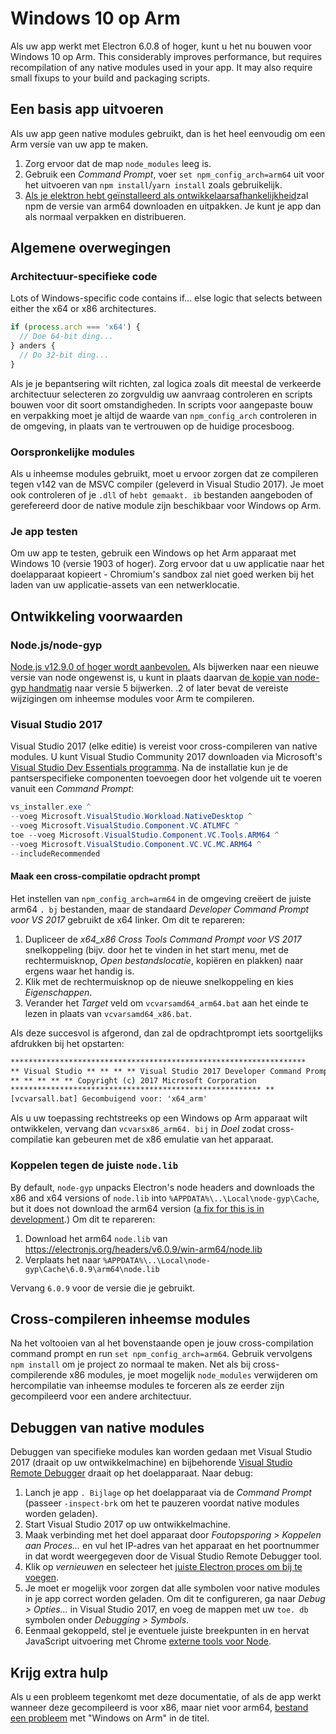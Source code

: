 # Windows 10 op Arm

Als uw app werkt met Electron 6.0.8 of hoger, kunt u het nu bouwen voor Windows 10 op Arm. This considerably improves performance, but requires recompilation of any native modules used in your app. It may also require small fixups to your build and packaging scripts.

## Een basis app uitvoeren
Als uw app geen native modules gebruikt, dan is het heel eenvoudig om een Arm versie van uw app te maken.

1. Zorg ervoor dat de map `node_modules` leeg is.
2. Gebruik een _Command Prompt_, voer `set npm_config_arch=arm64` uit voor het uitvoeren van `npm install`/`yarn install` zoals gebruikelijk.
3. [Als je elektron hebt geïnstalleerd als ontwikkelaarsafhankelijkheid](first-app.md)zal npm de versie van arm64 downloaden en uitpakken. Je kunt je app dan als normaal verpakken en distribueren.

## Algemene overwegingen

### Architectuur-specifieke code

Lots of Windows-specific code contains if... else logic that selects between either the x64 or x86 architectures.

```js
if (process.arch === 'x64') {
  // Doe 64-bit ding...
} anders {
  // Do 32-bit ding...
}
```

Als je je bepantsering wilt richten, zal logica zoals dit meestal de verkeerde architectuur selecteren zo zorgvuldig uw aanvraag controleren en scripts bouwen voor dit soort omstandigheden. In scripts voor aangepaste bouw en verpakking moet je altijd de waarde van `npm_config_arch` controleren in de omgeving, in plaats van te vertrouwen op de huidige procesboog.

### Oorspronkelijke modules
Als u inheemse modules gebruikt, moet u ervoor zorgen dat ze compileren tegen v142 van de MSVC compiler (geleverd in Visual Studio 2017). Je moet ook controleren of je `.dll` of `hebt gemaakt. ib` bestanden aangeboden of gerefereerd door de native module zijn beschikbaar voor Windows op Arm.

### Je app testen
Om uw app te testen, gebruik een Windows op het Arm apparaat met Windows 10 (versie 1903 of hoger). Zorg ervoor dat u uw applicatie naar het doelapparaat kopieert - Chromium's sandbox zal niet goed werken bij het laden van uw applicatie-assets van een netwerklocatie.

## Ontwikkeling voorwaarden
### Node.js/node-gyp

[Node.js v12.9.0 of hoger wordt aanbevolen.](https://nodejs.org/en/) Als bijwerken naar een nieuwe versie van node ongewenst is, u kunt in plaats daarvan [de kopie van node-gyp handmatig](https://github.com/nodejs/node-gyp/wiki/Updating-npm's-bundled-node-gyp) naar versie 5 bijwerken. .2 of later bevat de vereiste wijzigingen om inheemse modules voor Arm te compileren.

### Visual Studio 2017
Visual Studio 2017 (elke editie) is vereist voor cross-compileren van native modules. U kunt Visual Studio Community 2017 downloaden via Microsoft's [Visual Studio Dev Essentials programma](https://visualstudio.microsoft.com/dev-essentials/). Na de installatie kun je de pantserspecifieke componenten toevoegen door het volgende uit te voeren vanuit een _Command Prompt_:

```powershell
vs_installer.exe ^
--voeg Microsoft.VisualStudio.Workload.NativeDesktop ^
--voeg Microsoft.VisualStudio.Component.VC.ATLMFC ^
toe --voeg Microsoft.VisualStudio.Component.VC.Tools.ARM64 ^
--voeg Microsoft.VisualStudio.Component.VC.VC.MC.ARM64 ^
--includeRecommended
```

#### Maak een cross-compilatie opdracht prompt
Het instellen van `npm_config_arch=arm64` in de omgeving creëert de juiste arm64 `. bj` bestanden, maar de standaard _Developer Command Prompt voor VS 2017_ gebruikt de x64 linker. Om dit te repareren:

1. Dupliceer de _x64_x86 Cross Tools Command Prompt voor VS 2017_ snelkoppeling (bijv. door het te vinden in het start menu, met de rechtermuisknop, _Open bestandslocatie_, kopiëren en plakken) naar ergens waar het handig is.
2. Klik met de rechtermuisknop op de nieuwe snelkoppeling en kies _Eigenschappen_.
3. Verander het _Target_ veld om `vcvarsamd64_arm64.bat` aan het einde te lezen in plaats van `vcvarsamd64_x86.bat`.

Als deze succesvol is afgerond, dan zal de opdrachtprompt iets soortgelijks afdrukken bij het opstarten:

```bat
******************************************************************
** Visual Studio ** ** ** ** Visual Studio 2017 Developer Command Prompt v15.9.15
** ** ** ** ** Copyright (c) 2017 Microsoft Corporation
******************************************************** **
[vcvarsall.bat] Gecombuigend voor: 'x64_arm'
```

Als u uw toepassing rechtstreeks op een Windows op Arm apparaat wilt ontwikkelen, vervang dan `vcvarsx86_arm64. bij` in _Doel_ zodat cross-compilatie kan gebeuren met de x86 emulatie van het apparaat.

### Koppelen tegen de juiste `node.lib`

By default, `node-gyp` unpacks Electron's node headers and downloads the x86 and x64 versions of `node.lib` into `%APPDATA%\..\Local\node-gyp\Cache`, but it does not download the arm64 version ([a fix for this is in development](https://github.com/nodejs/node-gyp/pull/1875).) Om dit te repareren:

1. Download het arm64 `node.lib` van https://electronjs.org/headers/v6.0.9/win-arm64/node.lib
2. Verplaats het naar `%APPDATA%\..\Local\node-gyp\Cache\6.0.9\arm64\node.lib`

Vervang `6.0.9` voor de versie die je gebruikt.


## Cross-compileren inheemse modules
Na het voltooien van al het bovenstaande open je jouw cross-compilation command prompt en run `set npm_config_arch=arm64`. Gebruik vervolgens `npm install` om je project zo normaal te maken. Net als bij cross-compilerende x86 modules, je moet mogelijk `node_modules` verwijderen om hercompilatie van inheemse modules te forceren als ze eerder zijn gecompileerd voor een andere architectuur.

## Debuggen van native modules

Debuggen van specifieke modules kan worden gedaan met Visual Studio 2017 (draait op uw ontwikkelmachine) en bijbehorende [Visual Studio Remote Debugger](https://docs.microsoft.com/en-us/visualstudio/debugger/remote-debugging-cpp?view=vs-2019) draait op het doelapparaat. Naar debug:

1. Lanch je app `. Bijlage` op het doelapparaat via de _Command Prompt_ (passeer `-inspect-brk` om het te pauzeren voordat native modules worden geladen).
2. Start Visual Studio 2017 op uw ontwikkelmachine.
3. Maak verbinding met het doel apparaat door _Foutopsporing > Koppelen aan Proces..._ en vul het IP-adres van het apparaat en het poortnummer in dat wordt weergegeven door de Visual Studio Remote Debugger tool.
4. Klik op _vernieuwen_ en selecteer het [juiste Electron proces om bij te voegen](../development/debug-instructions-windows.md).
5. Je moet er mogelijk voor zorgen dat alle symbolen voor native modules in je app correct worden geladen. Om dit te configureren, ga naar _Debug > Opties..._ in Visual Studio 2017, en voeg de mappen met uw `toe. db` symbolen onder _Debugging > Symbols_.
5. Eenmaal gekoppeld, stel je eventuele juiste breekpunten in en hervat JavaScript uitvoering met Chrome [externe tools voor Node](debugging-main-process.md).

## Krijg extra hulp
Als u een probleem tegenkomt met deze documentatie, of als de app werkt wanneer deze gecompileerd is voor x86, maar niet voor arm64, [bestand een probleem](../development/issues.md) met "Windows on Arm" in de titel.
